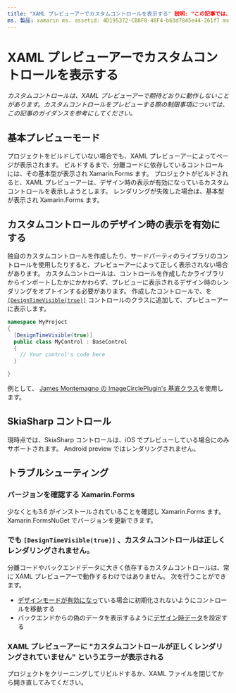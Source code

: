 ```yaml
---
title: "XAML プレビューアーでカスタムコントロールを表示する" 説明: "この記事では、XAML プレビューアーでカスタムコントロールを表示する方法について説明します。"
ms. 製品: xamarin ms. assetid: 4D195372-CB8F8-48F4-b63d7845e44-261f7 ms. テクノロジ: xamarin-forms author: maddyleger1 ms. author 03/27/2019:-------[ Xamarin.Forms , Xamarin.Essentials ]
---
```


# <a name="render-custom-controls-in-the-xaml-previewer"></a>XAML プレビューアーでカスタムコントロールを表示する

_カスタムコントロールは、XAML プレビューアーで期待どおりに動作しないことがあります。カスタムコントロールをプレビューする際の制限事項については、この記事のガイダンスを参考にしてください。_

## <a name="basic-preview-mode"></a>基本プレビューモード

プロジェクトをビルドしていない場合でも、XAML プレビューアーによってページが表示されます。 ビルドするまで、分離コードに依存しているコントロールには、その基本型が表示され Xamarin.Forms ます。 プロジェクトがビルドされると、XAML プレビューアーは、デザイン時の表示が有効になっているカスタムコントロールを表示しようとします。 レンダリングが失敗した場合は、基本型が表示され Xamarin.Forms ます。

## <a name="enable-design-time-rendering-for-custom-controls"></a>カスタムコントロールのデザイン時の表示を有効にする

独自のカスタムコントロールを作成したり、サードパーティのライブラリのコントロールを使用したりすると、プレビューアーによって正しく表示されない場合があります。 カスタムコントロールは、コントロールを作成したかライブラリからインポートしたかにかかわらず、プレビューに表示されるデザイン時のレンダリングをオプトインする必要があります。 作成したコントロールで、を [`[DesignTimeVisible(true)]`](xref:System.ComponentModel.DesignTimeVisibleAttribute) コントロールのクラスに追加して、プレビューアーに表示します。

```csharp
namespace MyProject
{
  [DesignTimeVisible(true)]
  public class MyControl : BaseControl
  {
    // Your control's code here
  }

}
```

例として、 [James Montemagno の ImageCirclePlugin's 基底クラス](https://github.com/jamesmontemagno/ImageCirclePlugin/blob/master/src/ImageCircle/CircleImage.shared.cs)を使用します。

## <a name="skiasharp-controls"></a>SkiaSharp コントロール

現時点では、SkiaSharp コントロールは、iOS でプレビューしている場合にのみサポートされます。 Android preview ではレンダリングされません。

## <a name="troubleshooting"></a>トラブルシューティング

### <a name="check-your-xamarinforms-version"></a>バージョンを確認する Xamarin.Forms
少なくとも3.6 がインストールされていることを確認し Xamarin.Forms ます。 Xamarin.FormsNuGet でバージョンを更新できます。

### <a name="even-with-designtimevisibletrue-my-custom-control-isnt-rendering-properly"></a>でも `[DesignTimeVisible(true)]` 、カスタムコントロールは正しくレンダリングされません。
分離コードやバックエンドデータに大きく依存するカスタムコントロールは、常に XAML プレビューアーで動作するわけではありません。 次を行うことができます。

* [デザインモードが有効になっ](index.md#detect-design-mode)ている場合に初期化されないようにコントロールを移動する
* バックエンドからの偽のデータを表示するように[デザイン時データ](design-time-data.md)を設定する

### <a name="the-xaml-previewer-shows-the-error-custom-controls-arent-rendering-properly"></a>XAML プレビューアーに "カスタムコントロールが正しくレンダリングされていません" というエラーが表示される
プロジェクトをクリーニングしてリビルドするか、XAML ファイルを閉じてから開き直してみてください。
